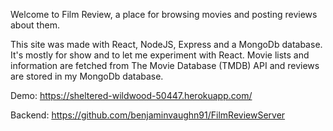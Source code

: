 Welcome to Film Review, a place for browsing movies and posting reviews about them. 

This site was made with React, NodeJS, Express and a MongoDb database. It's mostly for show and to let me experiment with React. 
Movie lists and information are fetched from The Movie Database (TMDB) API and reviews are stored in my MongoDb database. 

Demo: https://sheltered-wildwood-50447.herokuapp.com/

Backend: https://github.com/benjaminvaughn91/FilmReviewServer
